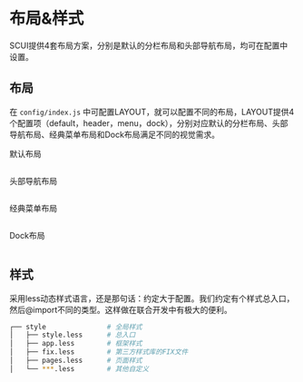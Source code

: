 # 布局&样式
SCUI提供4套布局方案，分别是默认的分栏布局和头部导航布局，均可在配置中设置。

## 布局
在 ```config/index.js``` 中可配置LAYOUT，就可以配置不同的布局，LAYOUT提供4个配置项（default，header，menu，dock），分别对应默认的分栏布局、头部导航布局、经典菜单布局和Dock布局满足不同的视觉需求。

默认布局

<img :src="$withBase('/demo1.jpg')">

头部导航布局

<img :src="$withBase('/demo2.jpg')">

经典菜单布局

<img :src="$withBase('/demo3.jpg')">

Dock布局

<img :src="$withBase('/demo4.jpg')">

## 样式
采用less动态样式语言，还是那句话：约定大于配置。我们约定有个样式总入口，然后@import不同的类型。这样做在联合开发中有极大的便利。
``` sh
┌── style				# 全局样式
│	├── style.less		# 总入口
│	├── app.less		# 框架样式
│	├── fix.less		# 第三方样式库的FIX文件
│	├── pages.less		# 页面样式
│	└── ***.less		# 其他自定义
```